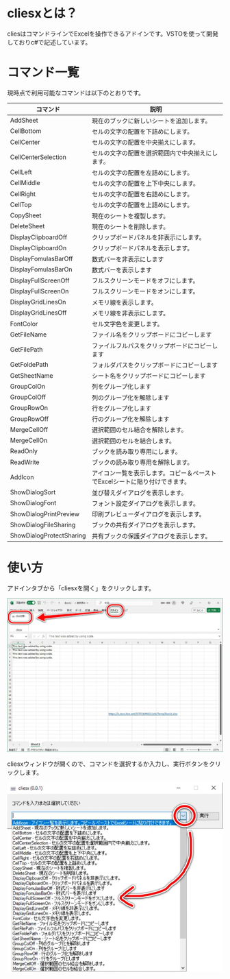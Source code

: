 # cliesxとは？

cliesはコマンドラインでExcelを操作できるアドインです。VSTOを使って開発しておりc#で記述しています。

# コマンド一覧

現時点で利用可能なコマンドは以下のとおりです。

|コマンド|説明|
|-|-|
|AddSheet|現在のブックに新しいシートを追加します。|
|CellBottom|セルの文字の配置を下詰めにします。|
|CellCenter|セルの文字の配置を中央揃えにします。|
|CellCenterSelection|セルの文字の配置を選択範囲内で中央揃えにします。|
|CellLeft|セルの文字の配置を左詰めにします。|
|CellMiddle|セルの文字の配置を上下中央にします。|
|CellRight|セルの文字の配置を右詰めにします。|
|CellTop|セルの文字の配置を上詰めにします。|
|CopySheet|現在のシートを複製します。|
|DeleteSheet|現在のシートを削除します。|
|DisplayClipboardOff|クリップボードパネルを非表示にします。|
|DisplayClipboardOn|クリップボードパネルを表示します。|
|DisplayFomulasBarOff|数式バーを非表示にします|
|DisplayFomulasBarOn|数式バーを表示します|
|DisplayFullScreenOff|フルスクリーンモードをオフにします。|
|DisplayFullScreenOn|フルスクリーンモードをオンにします。|
|DisplayGridLinesOn|メモリ線を表示します。|
|DisplayGridLinesOff|メモリ線を非表示にします。|
|FontColor|セル文字色を変更します。|
|GetFileName|ファイル名をクリップボードにコピーします|
|GetFilePath|ファイルフルパスをクリップボードにコピーします|
|GetFoldePath|フォルダパスをクリップボードにコピーします|
|GetSheetName|シート名をクリップボードにコピーします|
|GroupColOn|列をグループ化します|
|GroupColOff|列のグループ化を解除します|
|GroupRowOn|行をグループ化します|
|GroupRowOff|行のグループ化を解除します|
|MergeCellOff|選択範囲のセル結合を解除します。|
|MergeCellOn|選択範囲のセルを結合します。|
|ReadOnly|ブックを読み取り専用にします。|
|ReadWrite|ブックの読み取り専用を解除します。|
|AddIcon|アイコン一覧を表示します。コピー＆ペーストでExcelシートに貼り付けできます。|
|ShowDialogSort|並び替えダイアログを表示します。|
|ShowDialogFont|フォント設定ダイアログを表示します。|
|ShowDialogPrintPreview|印刷プレビューダイアログを表示します。|
|ShowDialogFileSharing|ブックの共有ダイアログを表示します。|
|ShowDialogProtectSharing|共有ブックの保護ダイアログを表示します。|

# 使い方

アドインタブから「cliesxを開く」をクリックします。

![](/png/HowToUseCliesx-1.webp)

cliesxウィンドウが開くので、コマンドを選択するか入力し、実行ボタンをクリックします。

![](/png/HowToUseCliesx-2.webp)
